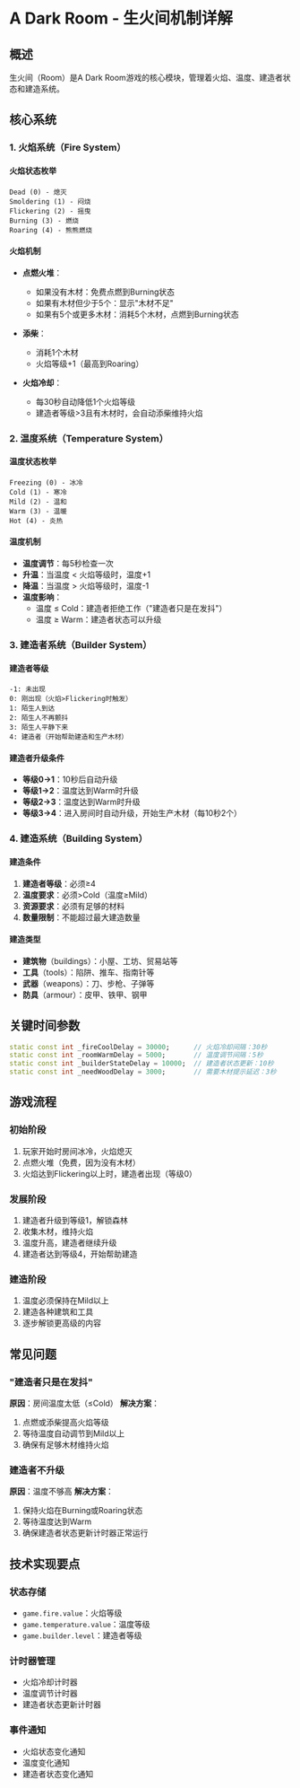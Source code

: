 # A Dark Room - 生火间机制详解

## 概述

生火间（Room）是A Dark Room游戏的核心模块，管理着火焰、温度、建造者状态和建造系统。

## 核心系统

### 1. 火焰系统（Fire System）

#### 火焰状态枚举
```
Dead (0) - 熄灭
Smoldering (1) - 闷烧
Flickering (2) - 摇曳
Burning (3) - 燃烧
Roaring (4) - 熊熊燃烧
```

#### 火焰机制
- **点燃火堆**：
  - 如果没有木材：免费点燃到Burning状态
  - 如果有木材但少于5个：显示"木材不足"
  - 如果有5个或更多木材：消耗5个木材，点燃到Burning状态

- **添柴**：
  - 消耗1个木材
  - 火焰等级+1（最高到Roaring）

- **火焰冷却**：
  - 每30秒自动降低1个火焰等级
  - 建造者等级>3且有木材时，会自动添柴维持火焰

### 2. 温度系统（Temperature System）

#### 温度状态枚举
```
Freezing (0) - 冰冷
Cold (1) - 寒冷
Mild (2) - 温和
Warm (3) - 温暖
Hot (4) - 炎热
```

#### 温度机制
- **温度调节**：每5秒检查一次
- **升温**：当温度 < 火焰等级时，温度+1
- **降温**：当温度 > 火焰等级时，温度-1
- **温度影响**：
  - 温度 ≤ Cold：建造者拒绝工作（"建造者只是在发抖"）
  - 温度 ≥ Warm：建造者状态可以升级

### 3. 建造者系统（Builder System）

#### 建造者等级
```
-1: 未出现
0: 刚出现（火焰>Flickering时触发）
1: 陌生人到达
2: 陌生人不再颤抖
3: 陌生人平静下来
4: 建造者（开始帮助建造和生产木材）
```

#### 建造者升级条件
- **等级0→1**：10秒后自动升级
- **等级1→2**：温度达到Warm时升级
- **等级2→3**：温度达到Warm时升级
- **等级3→4**：进入房间时自动升级，开始生产木材（每10秒2个）

### 4. 建造系统（Building System）

#### 建造条件
1. **建造者等级**：必须≥4
2. **温度要求**：必须>Cold（温度≥Mild）
3. **资源要求**：必须有足够的材料
4. **数量限制**：不能超过最大建造数量

#### 建造类型
- **建筑物**（buildings）：小屋、工坊、贸易站等
- **工具**（tools）：陷阱、推车、指南针等
- **武器**（weapons）：刀、步枪、子弹等
- **防具**（armour）：皮甲、铁甲、钢甲

## 关键时间参数

```dart
static const int _fireCoolDelay = 30000;      // 火焰冷却间隔：30秒
static const int _roomWarmDelay = 5000;       // 温度调节间隔：5秒
static const int _builderStateDelay = 10000;  // 建造者状态更新：10秒
static const int _needWoodDelay = 3000;       // 需要木材提示延迟：3秒
```

## 游戏流程

### 初始阶段
1. 玩家开始时房间冰冷，火焰熄灭
2. 点燃火堆（免费，因为没有木材）
3. 火焰达到Flickering以上时，建造者出现（等级0）

### 发展阶段
1. 建造者升级到等级1，解锁森林
2. 收集木材，维持火焰
3. 温度升高，建造者继续升级
4. 建造者达到等级4，开始帮助建造

### 建造阶段
1. 温度必须保持在Mild以上
2. 建造各种建筑和工具
3. 逐步解锁更高级的内容

## 常见问题

### "建造者只是在发抖"
**原因**：房间温度太低（≤Cold）
**解决方案**：
1. 点燃或添柴提高火焰等级
2. 等待温度自动调节到Mild以上
3. 确保有足够木材维持火焰

### 建造者不升级
**原因**：温度不够高
**解决方案**：
1. 保持火焰在Burning或Roaring状态
2. 等待温度达到Warm
3. 确保建造者状态更新计时器正常运行

## 技术实现要点

### 状态存储
- `game.fire.value`：火焰等级
- `game.temperature.value`：温度等级
- `game.builder.level`：建造者等级

### 计时器管理
- 火焰冷却计时器
- 温度调节计时器
- 建造者状态更新计时器

### 事件通知
- 火焰状态变化通知
- 温度变化通知
- 建造者状态变化通知
